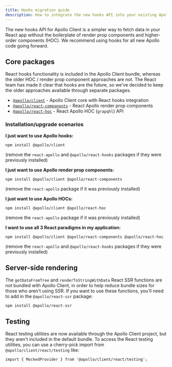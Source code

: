 ```yaml
---
title: Hooks migration guide
description: How to integrate the new hooks API into your existing Apollo app
---
```


The new hooks API for Apollo Client is a simpler way to fetch data in your React app without the boilerplate of render prop components and higher-order components (HOC). We recommend using hooks for all new Apollo code going forward.

## Core packages

React hooks functionality is included in the Apollo Client bundle, whereas the older HOC / render prop component approaches are not. The React team has made it clear that hooks are the future, so we've decided to keep the older approaches available through separate packages.

- [`@apollo/client`](https://www.npmjs.com/package/@apollo/client) - Apollo Client core with React hooks integration
- [`@apollo/react-components`](https://www.npmjs.com/package/@apollo/react-components) - React Apollo render prop components
- [`@apollo/react-hoc`](https://www.npmjs.com/package/@apollo/react-hoc) - React Apollo HOC (`grapqhl`) API

### Installation/upgrade scenarios

**I just want to use Apollo hooks:**

```
npm install @apollo/client
```

(remove the `react-apollo` and `@apollo/react-hooks` packages if they were previously installed)

**I just want to use Apollo render prop components:**

```
npm install @apollo/client @apollo/react-components
```

(remove the `react-apollo` package if it was previously installed)

**I just want to use Apollo HOCs:**

```
npm install @apollo/client @apollo/react-hoc
```

(remove the `react-apollo` package if it was previously installed)

**I want to use all 3 React paradigms in my application:**

```
npm install @apollo/client @apollo/react-components @apollo/react-hoc
```

(remove the `react-apollo` and `@apollo/react-hooks` packages if they were previously installed)

## Server-side rendering

The `getDataFromTree` and `renderToStringWithData` React SSR functions are not bundled with Apollo Client, in order to help reduce bundle sizes for those who aren't using SSR. If you want to use these functions, you'll need to add in the `@apollo/react-ssr` package:

```
npm install @apollo/react-ssr
```

## Testing

React testing utilities are now available through the Apollo Client project, but they aren't included in the default bundle. To access the React testing utilities, you can use a cherry-pick import from `@apollo/client/react/testing` like:

```
import { MockedProvider } from '@apollo/client/react/testing';
```
